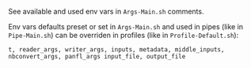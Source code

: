 See available and used env vars in `Args-Main.sh` comments.

Env vars defaults preset or set in `Args-Main.sh` and used in pipes
(like in `Pipe-Main.sh`) can be overriden in profiles
(like in `Profile-Default.sh`):

`t, reader_args, writer_args,
inputs, metadata, middle_inputs,
nbconvert_args, panfl_args
input_file, output_file`

